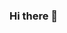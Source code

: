 ### Hi there 👋

<!--
**zachtsmith/zachtsmith** is a ✨ _special_ ✨ repository because its `README.md` (this file) appears on your GitHub profile.

Here are some ideas to get you started:

- 🔭 I’m currently working on the backend portion of my course here at Nashville Software School.
- 🌱 I’m currently learning C#.
- 👯 I’m looking to collaborate on anything, always here to help and learn myself.
- 🤔 I’m looking for help with ...
- 💬 Ask me about ...
- 📫 How to reach me: https://www.linkedin.com/in/zach-smith2993/
- ⚡ Fun fact: ...
-->
